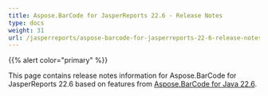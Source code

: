 ```yaml
---
title: Aspose.BarCode for JasperReports 22.6 - Release Notes
type: docs
weight: 31
url: /jasperreports/aspose-barcode-for-jasperreports-22-6-release-notes/
---
```


{{% alert color="primary" %}} 

This page contains release notes information for Aspose.BarCode for JasperReports 22.6 based on features from [Aspose.BarCode for Java 22.6](https://downloads.aspose.com/barcode/java/new-releases/aspose.barcode-for-java-22.6/).



